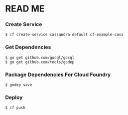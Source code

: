 # READ ME

### Create Service
```
$ cf create-service cassandra default cf-example-cass
```

### Get Dependencies
```
$ go get github.com/gocql/gocql
$ go get github.com/tools/godep
```

### Package Dependencies For Cloud Foundry
```
$ godep save
```

### Deploy
```
$ cf push
```